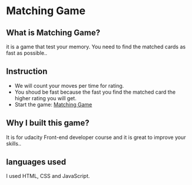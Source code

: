 # Matching Game

## What is Matching Game?
it is a game that test your memory. You need to find the matched cards as fast as possible..

## Instruction
- We will count your moves per time for rating.
- You shoud be fast because the fast you find the matched card the higher rating you will get.
- Start the game: [Matching Game](https://www.example.com)

## Why I built this game?
It is for udacity Front-end developer course and it is great to improve your skills..

## languages used
I used HTML, CSS and JavaScript.

